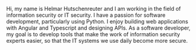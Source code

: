 Hi, my name is Helmar Hutschenreuter and I am working in the field of information security or IT security. I have a passion for software development, particularly using Python. I enjoy building web applications with Angular and Typescript and designing APIs. As a software developer, my goal is to develop tools that make the work of information security experts easier, so that the IT systems we use daily become more secure.
